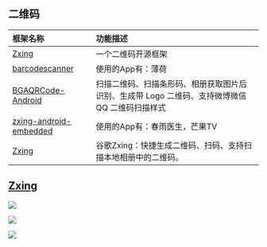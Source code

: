 ## **二维码**

| 框架名称                                     | 功能描述                                     |
| :--------------------------------------- | :--------------------------------------- |
| [Zxing](https://github.com/zxing/zxing)  | 一个二维码开源框架                                |
| [barcodescanner](https://github.com/dm77/barcodescanner) | 使用的App有：薄荷                               |
| [BGAQRCode-Android](https://github.com/bingoogolapple/BGAQRCode-Android) | 扫描二维码、扫描条形码、相册获取图片后识别、生成带 Logo 二维码、支持微博微信 QQ 二维码扫描样式 |
| [zxing-android-embedded](https://github.com/journeyapps/zxing-android-embedded/tree/master/zxing-android-embedded/src/com/journeyapps/barcodescanner) | 使用的App有：春雨医生，芒果TV                        |
| [Zxing](https://github.com/open-android/Zxing) | 谷歌Zxing：快捷生成二维码、扫码、支持扫描本地相册中的二维码。        |

##  [Zxing](https://github.com/open-android/Zxing)

![](https://github.com/open-android/Zxing/raw/master/screenshot1.gif)

![](https://github.com/open-android/Zxing/raw/master/screenshot2.gif)

![](https://github.com/open-android/Zxing/raw/master/screenshot3.gif)